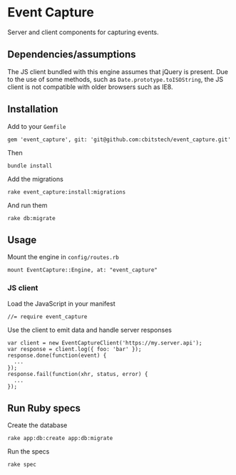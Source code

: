# Event Capture

Server and client components for capturing events.

## Dependencies/assumptions

The JS client bundled with this engine assumes that jQuery is present.
Due to the use of some methods, such as `Date.prototype.toISOString`, the JS
client is not compatible with older browsers such as IE8.

## Installation

Add to your `Gemfile`

    gem 'event_capture', git: 'git@github.com:cbitstech/event_capture.git'

Then

    bundle install

Add the migrations

    rake event_capture:install:migrations

And run them

    rake db:migrate

## Usage

Mount the engine in `config/routes.rb`

    mount EventCapture::Engine, at: "event_capture"

### JS client

Load the JavaScript in your manifest

    //= require event_capture

Use the client to emit data and handle server responses

    var client = new EventCaptureClient('https://my.server.api');
    var response = client.log({ foo: 'bar' });
    response.done(function(event) {
      ...
    });
    response.fail(function(xhr, status, error) {
      ...
    });

## Run Ruby specs

Create the database

    rake app:db:create app:db:migrate

Run the specs

    rake spec
